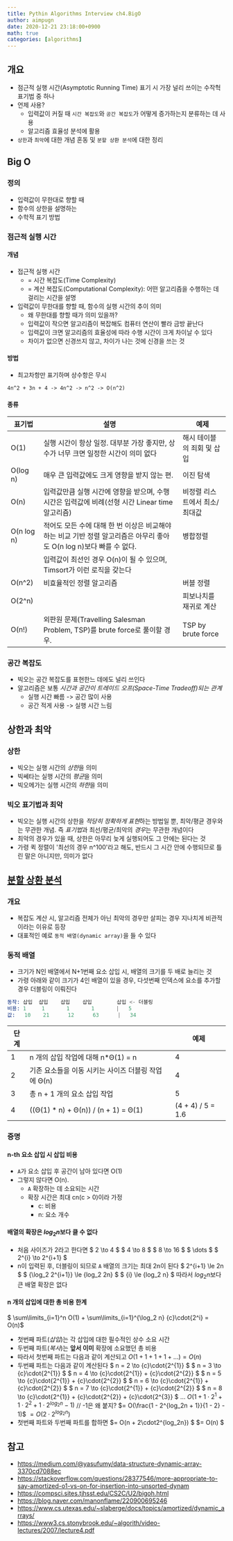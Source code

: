 ```yaml
---
title: Pythin Algorithms Interview ch4.BigO
author: aimpugn
date: 2020-12-21 23:18:00+0900
math: true
categories: [algorithms]
---
```


## 개요

- 점근적 실행 시간(Asymptotic Running Time) 표기 시 가장 널리 쓰이는 수작헉 표기법 중 하나
- 언제 사용?
  - 입력값이 커질 때 `시간 복잡도`와 `공간 복잡도`가 어떻게 증가하는지 분류하는 데 사용
  - 알고리즘 효율성 분석에 활용
- `상한`과 `최악`에 대한 개념 혼동 및 `분할 상환 분석`에 대한 정리

## Big O

### 정의

- 입력값이 무한대로 향할 때
- 함수의 상한을 설명하는
- 수학적 표기 방법

### 점근적 실행 시간

#### 개념

- 접근적 실행 시간
  - = 시간 복잡도(Time Complexity)
  - = 계산 복잡도(Computational Complexity): 어떤 알고리즘을 수행하는 데 걸리는 시간을 설명
- 입력값이 무한대를 향할 때, 함수의 실행 시간의 추이 의미
  - 왜 무한대를 향할 때가 의미 있을까?
  - 입력값이 작으면 알고리즘이 복잡해도 컴퓨터 연산이 빨라 금방 끝난다
  - 입력값이 크면 알고리즘의 효율성에 따라 수행 시간이 크게 차이날 수 있다
  - 차이가 없으면 신경쓰지 않고, 차이가 나는 것에 신경을 쓰는 것

#### 방법

- 최고차항만 표기하며 상수항은 무시

```
4n^2 + 3n + 4 -> 4n^2 -> n^2 -> O(n^2)
```

#### 종류

| 표기법     | 설명                                                                                                                  | 예제                          |
| ---------- | --------------------------------------------------------------------------------------------------------------------- | ----------------------------- |
| O(1)       | 실행 시간이 항상 일정. 대부분 가장 좋지만, 상수가 너무 크면 일정한 시간이 의미 없다                                   | 해시 테이블의 죄회 및 삽입    |
| O(log n)   | 매우 큰 입력값에도 크게 영향을 받지 않는 편.                                                                          | 이진 탐색                     |
| O(n)       | 입력값만큼 실행 시간에 영향을 받으며, 수행 시간은 입력값에 비례(선형 시간 Linear time 알고리즘)                       | 비정렬 리스트에서 최소/최대값 |
| O(n log n) | 적어도 모든 수에 대해 한 번 이상은 비교해야 하는 비교 기반 정렬 알고리즘은 아무리 좋아도 O(n log n)보다 빠를 수 없다. | 병합정렬                      |
|            | 입력값이 최선인 경우 O(n)이 될 수 있으며, Timsort가 이런 로직을 갖는다                                                |                               |
| O(n^2)     | 비효율적인 정렬 알고리즘                                                                                              | 버블 정렬                     |
| O(2^n)     |                                                                                                                       | 피보나치를 재귀로 계산        |
| O(n!)      | 외판원 문제(Travelling Salesman Problem, TSP)를 brute force로 풀이할 경우.                                            | TSP by brute force            |

### 공간 복잡도

- 빅오는 공간 복잡도를 표현한느 데에도 널리 쓰인다
- 알고리즘은 보통 _시간과 공간이 트레이드 오프(Space-Time Tradeoff)되는 관계_
  - 실행 시간 빠름 -> 공간 많이 사용
  - 공간 적게 사용 -> 실행 시간 느림

## 상한과 최악

### 상한

- 빅오는 실행 시간의 *상한*을 의미
- 빅쎄타는 실행 시간의 *평균*을 의미
- 빅오메가는 실행 시간의 *하한*을 의미

### 빅오 표기법과 최악

- 빅오는 실행 시간의 상한을 *적당히 정확하게 표현*하는 방법일 뿐, 최악/평균 경우와는 무관한 개념. 즉 *표기법*과 최선/평균/최악의 *경우*는 무관한 개념이다
- 최악의 경우가 있을 때, 상한은 아무리 늦게 실행되어도 그 안에는 된다는 것
- 가령 퀵 정렬이 '최선의 경우 n^100'라고 해도, 반드시 그 시간 안에 수행되므로 틀린 말은 아니지만, 의미가 없다

## [분할 상환 분석](https://en.wikipedia.org/wiki/Amortized_analysis)

### 개요

- 복잡도 계산 시, 알고리즘 전체가 아닌 최악의 경우만 살피는 경우 지나치게 비관적이라는 이유로 등장
- 대표적인 예로 `동적 배열(dynamic array)`을 들 수 있다

### 동적 배열

- 크기가 N인 배열에서 N+1번째 요소 삽입 시, 배열의 크기를 두 배로 늘리는 것
- 가령 아래와 같이 크기가 4인 배열이 있을 경우, 다섯번째 인덱스에 요소를 추가할 경우 더블링이 이뤄진다

```s
동작: 삽입  삽입    삽입    삽입        삽입 <- 더블링
비용: 1     1       1       1       |   5
값:   10    21      12      63      |   34
```

| 단계 |                                                     | 예제              |
| ---- | --------------------------------------------------- | ----------------- |
| 1    | n 개의 삽입 작업에 대해 n\*Θ(1) = n                 | 4                 |
| 2    | 기존 요소들을 이동 시키는 사이즈 더블링 작업에 Θ(n) | 4                 |
| 3    | 총 n + 1 개의 요소 삽입 작업                        | 5                 |
| 4    | ((Θ(1) \* n) + Θ(n)) / (n + 1) = Θ(1)               | (4 + 4) / 5 = 1.6 |

### 증명

#### n-th 요소 삽입 시 삽입 비용

- `A`가 요소 삽입 후 공간이 남아 있다면 O(1)
- 그렇지 않다면 O(n).
  - `A` 확장하는 데 소요되는 시간
  - 확장 시간은 최대 cn(c > 0)이라 가정
    - c: 비용
    - n: 요소 개수

#### 배열의 확장은 ${log_2 n}$보다 클 수 없다

- 처음 사이즈가 2라고 한다면
  $ 2 \to 4 $
$ 4 \to 8 $
$ 8 \to 16 $
$ \dots $
$ 2^{i} \to 2^{i+1} $
- n이 입력된 후, 더블링이 되므로 `A` 배열의 크기는 최대 2n이 된다
  $ 2^{i+1} \le 2n $
$ {\log_2 2^{i+1}} \le {log_2 2n} $
$ {i} \le {log_2 n} $
따라서 ${log_2 n}$보다 큰 배열 확장은 없다

#### n 개의 삽입에 대한 총 비용 한계

$ \sum\limits_{i=1}^n O(1) + \sum\limits_{i=1}^{\log_2 n} {c}\cdot{2^i} = O(n)$

- 첫번째 파트(_삽입_)는 각 삽입에 대한 필수적인 상수 소요 시간
- 두번째 파트(_복사_)는 **앞서 이미** 확장에 소요했던 총 비용
- 따라서 첫번째 파트는 다음과 같이 계산되고
  $O(1 + 1 + 1 + 1 + \dots) = O(n)$
- 두번째 파트는 다음과 같이 계산된다
  $ n = 2 \to {c}\cdot{2^{1}} $
$ n = 3 \to {c}\cdot{2^{1}} $
$ n = 4 \to {c}\cdot{2^{1}} + {c}\cdot{2^{2}} $
$ n = 5 \to {c}\cdot{2^{1}} + {c}\cdot{2^{2}} $
$ n = 6 \to {c}\cdot{2^{1}} + {c}\cdot{2^{2}} $
$ n = 7 \to {c}\cdot{2^{1}} + {c}\cdot{2^{2}} $
$ n = 8 \to {c}\cdot{2^{1}} + {c}\cdot{2^{2}} + {c}\cdot{2^{3}} $
$\dots$
$O(1 + 1\cdot2^{1} + 1\cdot2^{2} + 1\cdot2^{log_2n} - 1)$ // -1은 왜 붙지?
  $= O(\frac{1 - 2^{log_2n + 1}}{1 - 2} - 1)$
  $= O(2\cdot2^{log_2n})$
- 첫번째 파트와 두번째 파트를 합하면
  $= O(n + 2\cdot2^{log_2n}) $
$= O(n) $

## 참고

- <https://medium.com/@yasufumy/data-structure-dynamic-array-3370cd7088ec>
- <https://stackoverflow.com/questions/28377546/more-appropriate-to-say-amortized-o1-vs-on-for-insertion-into-unsorted-dynam>
- <https://compsci.sites.tjhsst.edu/CS2C/U2/bigoh.html>
- <https://blog.naver.com/manonflame/220900695246>
- <https://www.cs.utexas.edu/~slaberge/docs/topics/amortized/dynamic_arrays/>
- <https://www3.cs.stonybrook.edu/~algorith/video-lectures/2007/lecture4.pdf>
